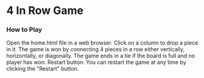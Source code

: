 # 4 In Row Game
### How to Play
Open the home.html file in a web browser.
Click on a column to drop a piece in it.
The game is won by connecting 4 pieces in a row either vertically, horizontally, or diagonally.
The game ends in a tie if the board is full and no player has won.
Restart button: You can restart the game at any time by clicking the "Restart" button.
